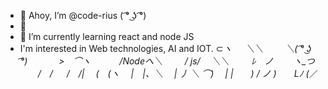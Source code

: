 - 👋 Ahoy, I’m @code-rius ( ͡° ͜ʖ ͡°)
- 👀  
- 🌱 I’m currently learning react and node JS
- I'm interested in Web technologies, AI and IOT.
⊂_ヽ
　 ＼＼
　　 ＼( ͡° ͜ʖ ͡°)
　　　 >　⌒ヽ
　　　/Nodeへ＼
　　 / js/　 ＼＼
　　 ﾚ　ノ　　 ヽ_つ
　　/　/
　 /　/|
　(　(ヽ
　|　|、＼
　| 丿 ＼ ⌒)
　| |　　) /
ノ )　　Lﾉ
(_／

<!---
code-rius/code-rius is a ✨ special ✨ repository because its `README.md` (this file) appears on your GitHub profile.
You can click the Preview link to take a look at your changes.
--->
